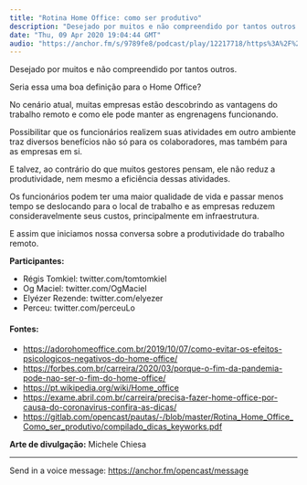 ```yaml
---
title: "Rotina Home Office: como ser produtivo"
description: "Desejado por muitos e não compreendido por tantos outros. Seria essa uma boa definição para o Home Office? No cenário atual, muitas empresas estão des..."
date: "Thu, 09 Apr 2020 19:04:44 GMT"
audio: "https://anchor.fm/s/9789fe8/podcast/play/12217718/https%3A%2F%2Fd3ctxlq1ktw2nl.cloudfront.net%2Fproduction%2F2020-3-9%2F63093609-44100-2-50a429046c039.mp3"
---
```


Desejado por muitos e não compreendido por tantos outros.  

Seria essa uma boa definição para o Home Office?  

No cenário atual, muitas empresas estão descobrindo as vantagens do trabalho remoto e como ele pode manter as engrenagens funcionando.  

Possibilitar que os funcionários realizem suas atividades em outro ambiente traz diversos benefícios não só para os colaboradores, mas também para as empresas em si.  

E talvez, ao contrário do que muitos gestores pensam, ele não reduz a produtividade, nem mesmo a eficiência dessas atividades.  

Os funcionários podem ter uma maior qualidade de vida e passar menos tempo se deslocando para o local de trabalho e as empresas reduzem consideravelmente seus custos, principalmente em infraestrutura.  

E assim que iniciamos nossa conversa sobre a produtividade do trabalho remoto.


**Participantes:**


* Régis Tomkiel: twitter.com/tomtomkiel
* Og Maciel: twitter.com/OgMaciel
* Elyézer Rezende: twitter.com/elyezer
* Perceu: twitter.com/perceuLo


#### Fontes:


* <https://adorohomeoffice.com.br/2019/10/07/como-evitar-os-efeitos-psicologicos-negativos-do-home-office/>
* <https://forbes.com.br/carreira/2020/03/porque-o-fim-da-pandemia-pode-nao-ser-o-fim-do-home-office/>
* <https://pt.wikipedia.org/wiki/Home_office>
* <https://exame.abril.com.br/carreira/precisa-fazer-home-office-por-causa-do-coronavirus-confira-as-dicas/>
* <https://gitlab.com/opencast/pautas/-/blob/master/Rotina_Home_Office_Como_ser_produtivo/compilado_dicas_keyworks.pdf>


**Arte de divulgação:** Michele Chiesa











--- 

Send in a voice message: https://anchor.fm/opencast/message